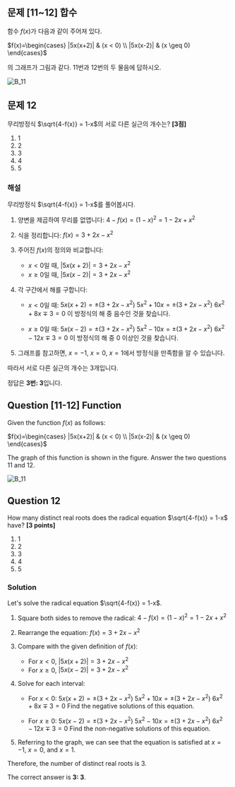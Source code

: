 

## 문제 [11~12] 합수

함수 $f(x)$가 다음과 같이 주어져 있다.

$f(x)=\begin{cases}
|5x(x+2)| & (x < 0) \\
|5x(x-2)| & (x \geq 0)
\end{cases}$

의 그래프가 그림과 같다. 11번과 12번의 두 물음에 답하시오.

![B_11](../Images/B_11_12.png)

## 문제 12
무리방정식 $\sqrt{4-f(x)} = 1-x$의 서로 다른 실근의 개수는? **[3점]**

1. 1
2. 2
3. 3
4. 4
5. 5

### 해설
무리방정식 $\sqrt{4-f(x)} = 1-x$를 풀어봅시다.

1) 양변을 제곱하여 무리를 없앱니다:
   $4-f(x) = (1-x)^2 = 1-2x+x^2$

2) 식을 정리합니다:
   $f(x) = 3+2x-x^2$

3) 주어진 $f(x)$의 정의와 비교합니다:
   - $x < 0$일 때, $|5x(x+2)| = 3+2x-x^2$
   - $x \geq 0$일 때, $|5x(x-2)| = 3+2x-x^2$

4) 각 구간에서 해를 구합니다:
   - $x < 0$일 때:
     $5x(x+2) = \pm(3+2x-x^2)$
     $5x^2+10x = \pm(3+2x-x^2)$
     $6x^2+8x\mp3 = 0$
     이 방정식의 해 중 음수인 것을 찾습니다.

   - $x \geq 0$일 때:
     $5x(x-2) = \pm(3+2x-x^2)$
     $5x^2-10x = \pm(3+2x-x^2)$
     $6x^2-12x\mp3 = 0$
     이 방정식의 해 중 0 이상인 것을 찾습니다.

5) 그래프를 참고하면, $x=-1$, $x=0$, $x=1$에서 방정식을 만족함을 알 수 있습니다.

따라서 서로 다른 실근의 개수는 3개입니다.

정답은 **3번: 3**입니다.

## Question [11-12] Function

Given the function $f(x)$ as follows:

$f(x)=\begin{cases}
|5x(x+2)| & (x < 0) \\
|5x(x-2)| & (x \geq 0)
\end{cases}$

The graph of this function is shown in the figure. Answer the two questions 11 and 12.

![B_11](../Images/B_11_12.png)

## Question 12
How many distinct real roots does the radical equation $\sqrt{4-f(x)} = 1-x$ have? **[3 points]**

1. 1
2. 2
3. 3
4. 4
5. 5

### Solution
Let's solve the radical equation $\sqrt{4-f(x)} = 1-x$.

1) Square both sides to remove the radical:
   $4-f(x) = (1-x)^2 = 1-2x+x^2$

2) Rearrange the equation:
   $f(x) = 3+2x-x^2$

3) Compare with the given definition of $f(x)$:
   - For $x < 0$, $|5x(x+2)| = 3+2x-x^2$
   - For $x \geq 0$, $|5x(x-2)| = 3+2x-x^2$

4) Solve for each interval:
   - For $x < 0$:
     $5x(x+2) = \pm(3+2x-x^2)$
     $5x^2+10x = \pm(3+2x-x^2)$
     $6x^2+8x\mp3 = 0$
     Find the negative solutions of this equation.

   - For $x \geq 0$:
     $5x(x-2) = \pm(3+2x-x^2)$
     $5x^2-10x = \pm(3+2x-x^2)$
     $6x^2-12x\mp3 = 0$
     Find the non-negative solutions of this equation.

5) Referring to the graph, we can see that the equation is satisfied at $x=-1$, $x=0$, and $x=1$.

Therefore, the number of distinct real roots is 3.

The correct answer is **3: 3**.